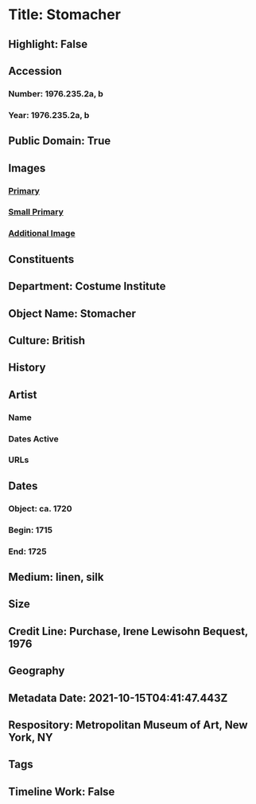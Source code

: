 # Title: Stomacher
## Highlight: False
## Accession
### Number: 1976.235.2a, b
### Year: 1976.235.2a, b
## Public Domain: True
## Images
### [Primary](https://images.metmuseum.org/CRDImages/ci/original/1976.235.2ab_F.jpg)
### [Small Primary](https://images.metmuseum.org/CRDImages/ci/web-large/1976.235.2ab_F.jpg)
### [Additional Image](https://images.metmuseum.org/CRDImages/ci/original/1976.235.2ab_d.jpg)
## Constituents
## Department: Costume Institute
## Object Name: Stomacher
## Culture: British
## History
## Artist
### Name
### Dates Active
### URLs
## Dates
### Object: ca. 1720
### Begin: 1715
### End: 1725
## Medium: linen, silk
## Size
## Credit Line: Purchase, Irene Lewisohn Bequest, 1976
## Geography
## Metadata Date: 2021-10-15T04:41:47.443Z
## Respository: Metropolitan Museum of Art, New York, NY
## Tags
## Timeline Work: False